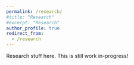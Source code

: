 ```yaml
---
permalink: /research/
#title: "Research"
#excerpt: "Research"
author_profile: true
redirect_from: 
  - /research
---
```


Research stuff here. This is still work in-progress!  <br />
